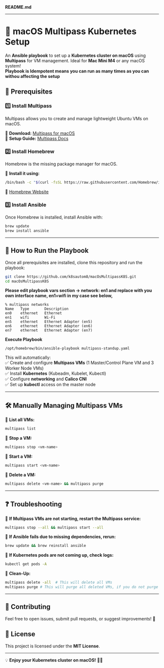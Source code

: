 **README.md**

---


# 🚀 macOS Multipass Kubernetes Setup  

An **Ansible playbook** to set up a **Kubernetes cluster on macOS** using **Multipass** for VM management. Ideal for **Mac Mini M4** or any macOS system!  
**Playbook is Idempotent means you can run as many times as you can withou affecting the setup**

## 📌 Prerequisites  

### 1️⃣ Install **Multipass**  
Multipass allows you to create and manage lightweight Ubuntu VMs on macOS.  

🔗 **Download:** [Multipass for macOS](https://canonical.com/multipass/download/macos)  
📖 **Setup Guide:** [Multipass Docs](https://canonical.com/multipass/docs/install-multipass)  

### 2️⃣ Install **Homebrew**  
Homebrew is the missing package manager for macOS.  

📖 **Install it using:**  
```sh
/bin/bash -c "$(curl -fsSL https://raw.githubusercontent.com/Homebrew/install/HEAD/install.sh)"
```

🔗 [Homebrew Website](https://brew.sh/)  

### 3️⃣ Install **Ansible**  
Once Homebrew is installed, install Ansible with:  
```sh
brew update  
brew install ansible  
```

---

## 🚀 How to Run the Playbook  

Once all prerequisites are installed, clone this repository and run the playbook:  


```sh
git clone https://github.com/k8sautom8/macOsMultipassK8S.git
cd macOsMultipassK8S
```

**Please edit playbook vars section -> network: en1 and replace with you own interface name, en1=wifi in my case see below,**

```
% multipass networks
Name   Type       Description
en0    ethernet   Ethernet
en1    wifi       Wi-Fi
en5    ethernet   Ethernet Adapter (en5)
en6    ethernet   Ethernet Adapter (en6)
en7    ethernet   Ethernet Adapter (en7)
```
**Execute Playbook**
```
/opt/homebrew/bin/ansible-playbook multipass-standup.yaml
```

This will automatically:  
✅ Create and configure **Multipass VMs** (1 Master/Control Plane VM and 3 Worker Node VMs)  
✅ Install **Kubernetes** (Kubeadm, Kubelet, Kubectl)  
✅ Configure **networking** and **Calico CNI**  
✅ Set up **kubectl** access on the master node  

---

## 🛠️ Manually Managing Multipass VMs  

🔹 **List all VMs:**  
```sh
multipass list
```
🔹 **Stop a VM:**  
```sh
multipass stop <vm-name>
```
🔹 **Start a VM:**  
```sh
multipass start <vm-name>
```
🔹 **Delete a VM:**  
```sh
multipass delete <vm-name> && multipass purge
```

---

## ❓ Troubleshooting  

🔹 **If Multipass VMs are not starting, restart the Multipass service:**  
```sh
multipass stop --all && multipass start --all
```
🔹 **If Ansible fails due to missing dependencies, rerun:**  
```sh
brew update && brew reinstall ansible
```
🔹 **If Kubernetes pods are not coming up, check logs:**  
```sh
kubectl get pods -A
```
🔹 **Clean-Up:**  
```sh
multipass delete -all  # This will delete all VMs
multipass purge # This will purge all deleted VMs, if you do not purge the VMs can be recovered using 'recover' command
```
---

## 📌 Contributing  
Feel free to open issues, submit pull requests, or suggest improvements! 🚀  

## 📄 License  
This project is licensed under the **MIT License**.  

---

💡 **Enjoy your Kubernetes cluster on macOS!** 🚀🎉  
```
